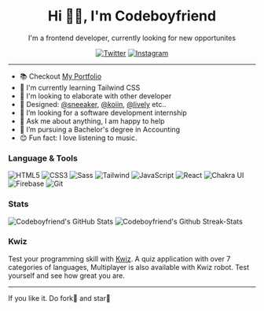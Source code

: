 <div align='center'>
<h1>Hi 👋🏻, I'm Codeboyfriend</h1>

I'm a frontend developer, currently looking for new opportunites

<a href="https://www.twitter.com/codeboyfriend" target="_blank"><img src="https://img.shields.io/badge/Twitter-%23E4405F.svg?&style=flat-square&logo=instagram&logoColor=white" alt="Twitter"></a>
<a href="https://www.instagram.com/codeboyfriend" target="_blank"><img src="https://img.shields.io/badge/Instagram-%23E4405F.svg?&style=flat-square&logo=instagram&logoColor=white" alt="Instagram"></a>
</div>

-----

- 📚 Checkout [My Portfolio](idky.netlify.app)
- 💾 I'm currently learning Tailwind CSS
- 👯 I'm looking to elaborate with other developer
- 💅 Designed: [@sneeaker](Sneeakers.netlify.app), [@koiin](Koiin.netlify.app), [@lively](live-ly.netlify.app) etc..
- 👯 I’m looking for a software development internship
- 💬 Ask me about anything, I am happy to help
- 💼 I’m pursuing a Bachelor's degree in Accounting
- 😊 Fun fact: I love listening to music.

### Language & Tools
![HTML5](https://img.shields.io/badge/-HTML5-000000?style=flat&logo=html5)
![CSS3](https://img.shields.io/badge/-CSS3-000000?style=flat&logo=css3)
![Sass](https://img.shields.io/badge/-Sass-000000?style=flat&logo=sass)
![Tailwind](https://img.shields.io/badge/-Tailwind-222222?style=flat&logo=Tailwindcss&logoColor=61DAFB)
![JavaScript](https://img.shields.io/badge/-JavaScript-000000?style=flat&logo=javascript)
![React](https://img.shields.io/badge/-React-222222?style=flat&logo=React&logoColor=61DAFB)
![Chakra UI](https://img.shields.io/badge/-Chakra%20UI-222222?style=flat&logo=Chakraui&logoColor=61DAFB)
![Firebase](https://img.shields.io/badge/-Firebase-FFCA28?style=flat-square&logo=firebase&logoColor=ffffff)
![Git](https://img.shields.io/badge/-Git-222222?style=flat&logo=git&logoColor=F05032)

### Stats
<img src="https://github-readme-stats.vercel.app/api?username=codeboyfriend&&show_icons=true&theme=radical&line_height=27&v=5" alt="Codeboyfriend's GitHub Stats" />
<img src="https://github-readme-streak-stats.herokuapp.com/?user=codeboyfriend&theme=radical&line" alt="Codeboyfriend's Github Streak-Stats" />

### Kwiz

Test your programming skill with [Kwiz](kwiiz.netlify.app). A quiz application with over 7 categories of languages, Multiplayer is also available with Kwiz robot. Test yourself and see how great you are.

-----
If you like it. Do fork🍴 and star🌟
